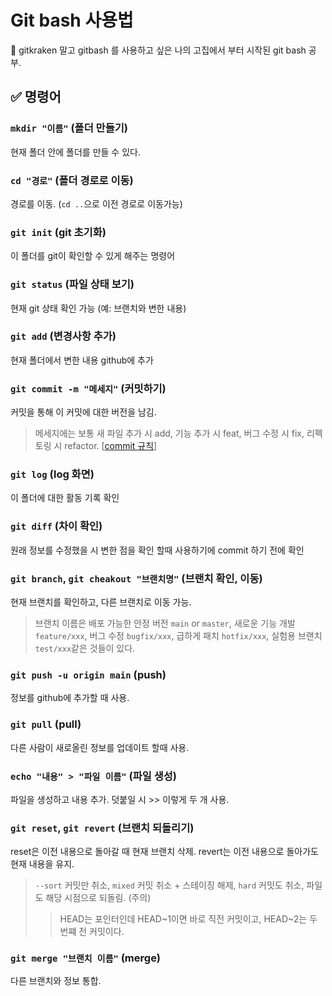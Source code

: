 # Git bash 사용법
📖 gitkraken 말고 gitbash 를 사용하고 싶은 나의 고집에서 부터 시작된 git bash 공부.

## ✅ 명령어
### ```mkdir "이름"``` (폴더 만들기)
현재 폴더 안에 폴더를 만들 수 있다.
### ```cd "경로"``` (폴더 경로로 이동)
경로를 이동. (```cd ..```으로 이전 경로로 이동가능)
### ```git init``` (git 초기화)
이 폴더를 git이 확인할 수 있게 해주는 명령어
### ```git status``` (파일 상태 보기)
현재 git 상태 확인 가능 (예: 브랜치와 변한 내용)
### ```git add``` (변경사항 추가)
현재 폴더에서 변한 내용 github에 추가
### ```git commit -m "메세지"``` (커밋하기)
커밋을 통해 이 커밋에 대한 버전을 남김. 
>메세지에는 보통 새 파일 추가 시 add, 기능 추가 시 feat, 버그 수정 시 fix, 리펙토링 시 refactor.
[[commit 규칙](https://ivory-room.tistory.com/93)]

### ```git log``` (log 화면)
이 폴더에 대한 활동 기록 확인
### ```git diff``` (차이 확인)
원래 정보를 수정했을 시 변한 점을 확인 할때 사용하기에 commit 하기 전에 확인
### ```git branch```, ```git cheakout "브랜치명"``` (브랜치 확인, 이동)
현재 브랜치를 확인하고, 다른 브랜치로 이동 가능.
>브랜치 이름은 배포 가능한 안정 버전 ```main``` or ```master```, 새로운 기능 개발 ```feature/xxx```, 버그 수정 ```bugfix/xxx```, 급하게 패치 ```hotfix/xxx```, 실험용 브랜치 ```test/xxx```같은 것들이 있다.
### ```git push -u origin main``` (push)
정보를 github에 추가할 때 사용.
### ```git pull``` (pull)
다른 사람이 새로올린 정보를 업데이트 할때 사용. 
### ```echo "내용" > "파일 이름"``` (파일 생성)
파일을 생성하고 내용 추가. 덧붙일 시 >> 이렇게 두 개 사용.
### ```git reset```, ```git revert``` (브랜치 되돌리기)
reset은 이전 내용으로 돌아갈 때 현재 브랜치 삭제. revert는 이전 내용으로 돌아가도 현재 내용을 유지.
>```--sort``` 커밋만 취소, ```mixed``` 커밋 취소 + 스테이징 해제, ```hard``` 커밋도 취소, 파일도 해당 시점으로 되돌림. (주의)
>>HEAD는 포인터인데 HEAD~1이면 바로 직전 커밋이고, HEAD~2는 두 번쨰 전 커밋이다.
### ```git merge "브랜치 이름"``` (merge)
다른 브랜치와 정보 통합.